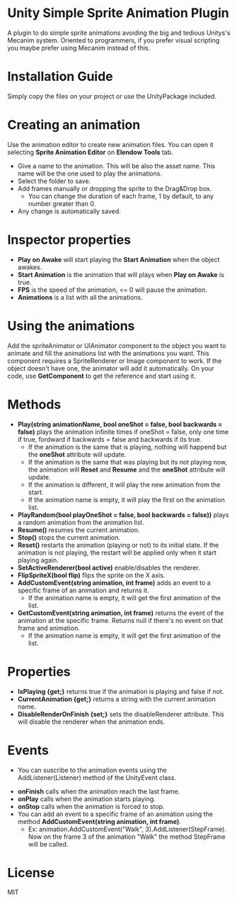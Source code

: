 # Unity Simple Sprite Animation Plugin
A plugin to do simple sprite animations avoiding the big and tedious Unitys's Mecanim system. Oriented to programmers, if you prefer visual scripting you maybe prefer using Mecanim instead of this.

# Installation Guide
Simply copy the files on your project or use the UnityPackage included.

# Creating an animation
Use the animation editor to create new animation files. You can open it selecting **Sprite Animation Editor** on **Elendow Tools** tab.
- Give a name to the animation. This will be also the asset name. This name will be the one used to play the animations.
- Select the folder to save.
- Add frames manually or dropping the sprite to the Drag&Drop box.
  - You can change the duration of each frame, 1 by default, to any number greater than 0. 
- Any change is automatically saved.

# Inspector properties
- **Play on Awake** will start playing the **Start Animation** when the object awakes.
- **Start Animation** is the animation that will plays when **Play on Awake** is true.
- **FPS** is the speed of the animation, <= 0 will pause the animation.
- **Animations** is a list with all the animations.

# Using the animations
Add the spriteAnimator or UIAnimator component to the object you want to animate and fill the animations list with the animations you want. 
This component requires a SpriteRenderer or Image component to work. If the object doesn't have one, the animator will add it automatically.
On your code, use **GetComponent** to get the reference and start using it.

# Methods
- **Play(string animationName, bool oneShot = false, bool backwards = false)** plays the animation infinite times if oneShot = false, only one time if true, fordward if backwards = false and backwards if its true.
  * If the animation is the same that is playing, nothing will happend but the **oneShot** attribute will update.
  * If the animation is the same that was playing but its not playing now, the animation will **Reset** and **Resume** and the **oneShot** attribute will update.
  * If the animation is different, it will play the new animation from the start.
  * If the animation name is empty, it will play the first on the animation list.
- **PlayRandom(bool playOneShot = false, bool backwards = false))** plays a random animation from the animation list.
- **Resume()** resumes the current animation.
- **Stop()** stops the current animation.
- **Reset()** restarts the animation (playing or not) to its initial state. If the animation is not playing, the restart will be applied only when it start playing again.
- **SetActiveRenderer(bool active)** enable/disables the renderer.
- **FlipSpriteX(bool flip)** flips the sprite on the X axis.
- **AddCustomEvent(string animation, int frame)** adds an event to a specific frame of an animation and returns it.
  * If the animation name is empty, it will get the first animation of the list.
- **GetCustomEvent(string animation, int frame)** returns the event of the animation at the specific frame. Returns null if there's no event on that frame and animation.
  * If the animation name is empty, it will get the first animation of the list.

# Properties
- **IsPlaying {get;}** returns true if the animation is playing and false if not.
- **CurrentAnimation {get;}** returns a string with the current animation name.
- **DisableRenderOnFinish {set;}** sets the disableRenderer attribute. This will disable the renderer when the animation ends.

# Events
* You can suscribe to the animation events using the AddListener(Listener) method of the UnityEvent class.
- **onFinish** calls when the animation reach the last frame.
- **onPlay** calls when the animation starts playing.
- **onStop** calls when the animation is forced to stop.
- You can add an event to a specific frame of an animation using the method **AddCustomEvent(string animation, int frame)**.
  * Ex: animation.AddCustomEvent("Walk", 3).AddListener(StepFrame). Now on the frame 3 of the animation "Walk" the method StepFrame will be called.
  
# License
MIT
